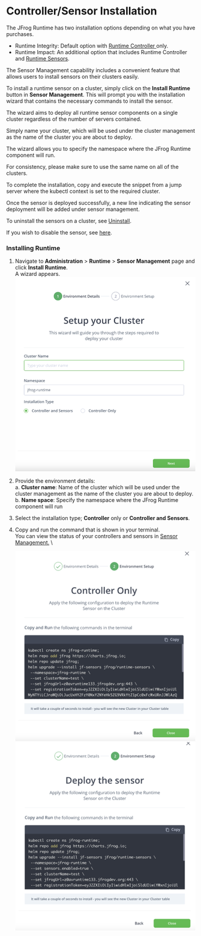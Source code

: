 # Controller/Sensor Installation

The JFrog Runtime has two installation options depending on what you have purchases.&#x20;

* Runtime Integrity: Default option with [Runtime Controller ](../../jfrog-runtime-security/solution-architecture.md#controller)only.&#x20;
* Runtime Impact: An additional option that includes Runtime Controller and [Runtime Sensors](../../jfrog-runtime-security/solution-architecture.md#runtime-sensor).&#x20;

The Sensor Management capability includes a convenient feature that allows users to install sensors on their clusters easily.

To install a runtime sensor on a cluster, simply click on the **Install Runtime** button in **Sensor Management**. This will prompt you with the installation wizard that contains the necessary commands to install the sensor.

The wizard aims to deploy all runtime sensor components on a single cluster regardless of the number of servers contained.

Simply name your cluster, which will be used under the cluster management as the name of the cluster you are about to deploy.&#x20;

The wizard allows you to specify the namespace where the JFrog Runtime component will run.&#x20;

For consistency, please make sure to use the same name on all of the clusters. &#x20;

To complete the installation, copy and execute the snippet from a jump server where the kubectl context is set to the required cluster.&#x20;

Once the sensor is deployed successfully, a new line indicating the sensor deployment will be added under sensor management.&#x20;

To uninstall the sensors on a cluster, see [Uninstall](uninstall-sensors.md).&#x20;

If you wish to disable the sensor, see [here](enable-disable-runtime-sensors..md).&#x20;

### Installing Runtime

1. Navigate to **Administration** > **Runtime** > **Sensor Management** page and click **Install Runtime**. \
   A wizard appears. \
   ![](<../../.gitbook/assets/Screenshot 2024-09-03 at 15.59.41.png>)
2. Provide the environment details:\
   a. **Cluster name**: Name of the cluster which will be used under the cluster management as the name of the cluster you are about to deploy. \
   b. **Name space**: Specify the namespace where the JFrog Runtime component will run
3. Select the installation type; **Controller** only or **Controller and Sensors**. &#x20;
4.  Copy and run the command that is shown in your terminal. \
    You can view the status of your controllers and sensors in [Sensor Management.](broken-reference) \


    ![](<../../.gitbook/assets/Screenshot 2024-09-03 at 16.01.03.png>) ![](<../../.gitbook/assets/Screenshot 2024-09-03 at 16.05.28.png>)







